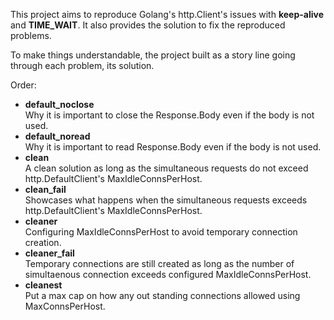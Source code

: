 This project aims to reproduce Golang's http.Client's issues with **keep-alive** and **TIME_WAIT**.
It also provides the solution to fix the reproduced problems.

To make things understandable, the project built as a story line going through each problem, 
its solution.

Order:

+ **default_noclose**  
Why it is important to close the Response.Body even if the body is not used.
+ **default_noread**  
Why it is important to read Response.Body even if the body is not used.
+ **clean**  
A clean solution as long as the simultaneous requests do not exceed http.DefaultClient's MaxIdleConnsPerHost.
+ **clean_fail**  
Showcases what happens when the simultaneous requests exceeds http.DefaultClient's MaxIdleConnsPerHost.
+ **cleaner**  
Configuring MaxIdleConnsPerHost to avoid temporary connection creation.
+ **cleaner_fail**  
Temporary connections are still created as long as the number of simultaenous connection exceeds configured
MaxIdleConnsPerHost.
+ **cleanest**  
Put a max cap on how any out standing connections allowed using MaxConnsPerHost.